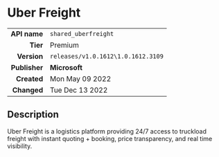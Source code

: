 # Uber Freight
| | |
|-:|-|
|**API name**|`shared_uberfreight`|
|**Tier**|Premium|
|**Version**|`releases/v1.0.1612\1.0.1612.3109`|
|**Publisher**|**Microsoft**|
|**Created**|Mon May 09 2022|
|**Changed**|Tue Dec 13 2022|

## Description
Uber Freight is a logistics platform providing 24/7 access to truckload freight with instant quoting + booking, price transparency, and real time visibility.
